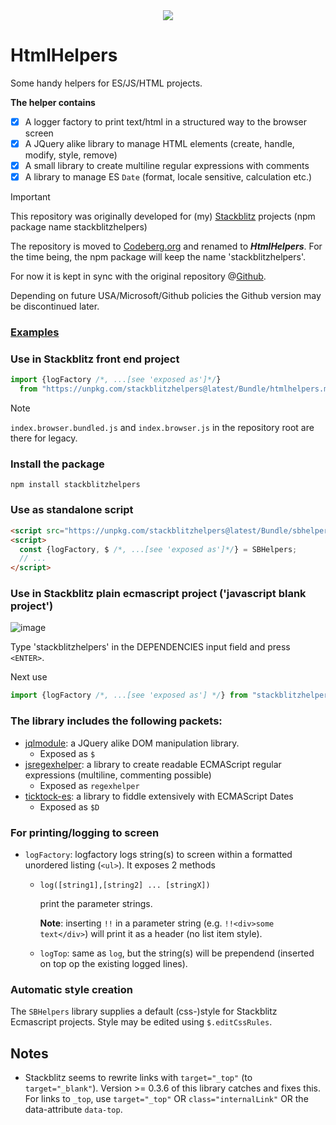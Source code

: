 <!-- bundlephobia sometimes breaks! -->
<div align="center">
  <a target="_blank" href="https://www.npmjs.com/package/stackblitzhelpers"
    ><img src="https://img.shields.io/npm/v/stackblitzhelpers.svg?labelColor=cb3837&logo=npm&color=dcfdd9"></a>
</div>

# HtmlHelpers
Some handy helpers for ES/JS/HTML projects.

**The helper contains**
- [x] A logger factory to print text/html in a structured way to the browser screen
- [x] A JQuery alike library to manage HTML elements (create, handle, modify, style, remove)
- [x] A small library to create multiline regular expressions with comments
- [x] A library to manage ES `Date` (format, locale sensitive, calculation etc.)

> [!IMPORTANT]
> This repository was originally developed for (my) [Stackblitz](https://stackblitz.com/@KooiInc) projects (npm package name stackblitzhelpers)
>
> The repository is moved to [Codeberg.org](https://codeberg.org/KooiInc/HtmlHelpers) and renamed to ***HtmlHelpers***.
> For the time being, the npm package will keep the name 'stackblitzhelpers'.
>
> For now it is kept in sync with the original repository @[Github](https://github.com/KooiInc/SBHelpers).
>
> Depending on future USA/Microsoft/Github policies the Github version may be discontinued later.

### [Examples](https://kooiinc.codeberg.page/HtmlHelpers/Examples/)

### Use in Stackblitz front end project
```javascript
import {logFactory /*, ...[see 'exposed as']*/}
  from "https://unpkg.com/stackblitzhelpers@latest/Bundle/htmlhelpers.min.js";
```
> [!NOTE]
> `index.browser.bundled.js` and `index.browser.js` in the repository root are there for legacy.

### Install the package
`npm install stackblitzhelpers`

### Use as standalone script
```html
<script src="https://unpkg.com/stackblitzhelpers@latest/Bundle/sbhelpers.script.min.js"></script>
<script>
  const {logFactory, $ /*, ...[see 'exposed as']*/} = SBHelpers;
  // ...
</script>
```

### Use in Stackblitz plain ecmascript project ('javascript blank project')
![image](https://github.com/KooiInc/SBHelpers/assets/836043/f1e33a6a-48d4-4d58-acb3-7150cd77806e)

Type 'stackblitzhelpers' in the DEPENDENCIES input field and press `<ENTER>`.

Next use
```javascript
import {logFactory /*, ...[see 'exposed as'] */} from "stackblitzhelpers"
```
### The library includes the following packets:

- [jqlmodule](https://www.npmjs.com/package/jqlmodule): a JQuery alike DOM manipulation library.
  - Exposed as `$`
- [jsregexhelper](https://www.npmjs.com/package/jsregexphelper): a library to create readable ECMAScript regular expressions (multiline, commenting possible)
  - Exposed as `regexhelper`
- [ticktock-es](https://www.npmjs.com/package/ticktock-es): a library to fiddle extensively with ECMAScript Dates
  - Exposed as `$D`

### For printing/logging to screen
- `logFactory`: logfactory logs string(s) to screen within a formatted unordered listing (`<ul>`). It exposes 2 methods
  - `log([string1],[string2] ... [stringX])`

    print the parameter strings.

    <b>Note</b>: inserting `!!` in a parameter string (e.g. `!!<div>some text</div>`) will print it as a header (no list item style).
  - `logTop`: same as `log`, but the string(s) will be prependend (inserted on top op the existing logged lines).

### Automatic style creation
The `SBHelpers` library supplies a default (css-)style for Stackblitz Ecmascript projects.
Style may be edited using `$.editCssRules`.

## Notes
- Stackblitz seems to rewrite links with `target="_top"` (to `target="_blank"`).
  Version >= 0.3.6 of this library catches and fixes this. For links to `_top`,
  use `target="_top"` OR `class="internalLink"` OR the data-attribute `data-top`.
